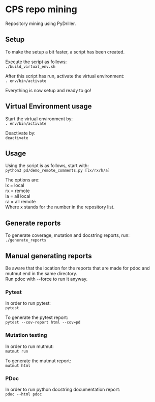 # CPS repo mining
Repository mining using PyDriller.

## Setup
To make the setup a bit faster, a script has been created.

Execute the script as follows:\
`./build_virtual_env.sh`

After this script has run, activate the virtual environment:\
`. env/bin/activate`

Everything is now setup and ready to go!

## Virtual Environment usage
Start the virtual environment by:\
`. env/bin/activate`

Deactivate by:\
`deactivate`

## Usage
Using the script is as follows, start with:\
`python3 pd/demo_remote_comments.py [lx/rx/h/a]`

The options are:\
lx = local\
rx = remote\
la = all local\
ra = all remote\
Where x stands for the number in the repository list.

## Generate reports
To generate coverage, mutation and docstring reports, run:\
`./generate_reports`

## Manual generating reports
Be aware that the location for the reports that are made for pdoc and mutmut end in the same directory.\
Run pdoc with --force to run it anyway.

### Pytest
In order to run pytest:\
`pytest`

To generate the pytest report:\
`pytest --cov-report html --cov=pd`

### Mutation testing
In order to run mutmut:\
`mutmut run`

To generate the mutmut report:\
`mutmut html`

### PDoc
In order to run python docstring documentation report:\
`pdoc --html pdoc`

